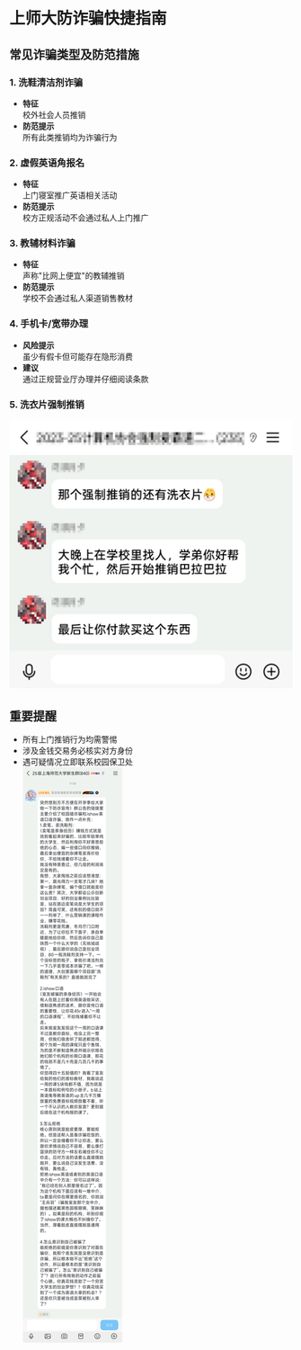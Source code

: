 # 上师大防诈骗快捷指南

## 常见诈骗类型及防范措施

### 1. 洗鞋清洁剂诈骗
- **特征**  
  校外社会人员推销  
- **防范提示**  
  所有此类推销均为诈骗行为  

### 2. 虚假英语角报名
- **特征**  
  上门寝室推广英语相关活动  
- **防范提示**  
  校方正规活动不会通过私人上门推广  

### 3. 教辅材料诈骗
- **特征**  
  声称"比网上便宜"的教辅推销  
- **防范提示**  
  学校不会通过私人渠道销售教材  

### 4. 手机卡/宽带办理
- **风险提示**  
  虽少有假卡但可能存在隐形消费  
- **建议**  
  通过正规营业厅办理并仔细阅读条款  
### 5. 洗衣片强制推销
![洗衣片推销](/assets/洗衣片推销.png)
## 重要提醒
- 所有上门推销行为均需警惕  
- 涉及金钱交易务必核实对方身份  
- 遇可疑情况立即联系校园保卫处  
![反诈骗提示](/assets/反诈骗提示.png)
